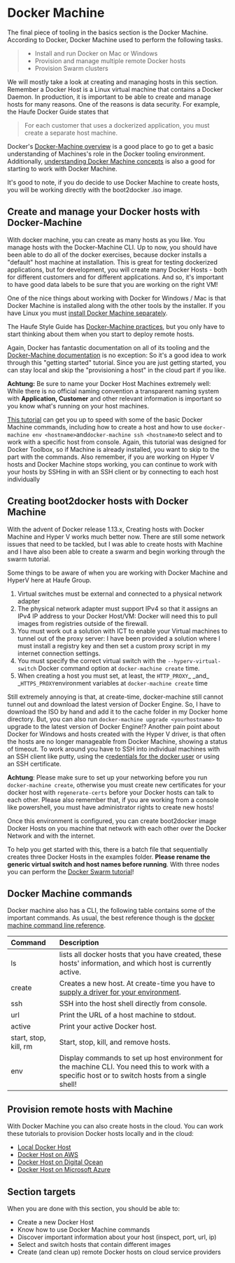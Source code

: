 # Docker Machine

The final piece of tooling in the basics section is the Docker Machine. According to Docker, Docker Machine used to perform the following tasks.

> * Install and run Docker on Mac or Windows
> * Provision and manage multiple remote Docker hosts
> * Provision Swarm clusters

We will mostly take a look at creating and managing hosts in this section. Remember a Docker Host is a Linux virtual machine that contains a Docker Daemon. In production, it is important to be able to create and manage hosts for many reasons. One of the reasons is data security. For example, the Haufe Docker Guide states that

> For each customer that uses a dockerized application, you must create a separate host machine.

Docker's [Docker-Machine overview](https://docs.docker.com/machine/overview/) is a good place to go to get a basic understanding of Machines's role in the Docker tooling environment. Additionally, [understanding Docker Machine concepts](https://docs.docker.com/machine/concepts/) is also a good for starting to work with Docker Machine.

It's good to note, if you do decide to use Docker Machine to create hosts, you will be working directly with the boot2docker .iso image.

## Create and manage your Docker hosts with Docker-Machine

With docker machine, you can create as many hosts as you like. You manage hosts with the Docker-Machine CLI. Up to now, you should have been able to do all of the docker exercises, because docker installs a "default" host machine at installation. This is great for testing dockerized applications, but for development, you will create many Docker Hosts - both for different customers and for different applications. And so, it's important to have good data labels to be sure that you are working on the right VM!

One of the nice things about working with Docker for Windows / Mac is that Docker Machine is installed along with the other tools by the installer. If you have Linux you must [install Docker Machine separately](https://docs.docker.com/machine/install-machine/).

The Haufe Style Guide has [Docker-Machine practices](https://github.com/Haufe-Lexware/docker-style-guide/blob/master/DockerMachine.md), but you only have to start thinking about them when you start to deploy remote hosts.

Again, Docker has fantastic documentation on all of its tooling and the [Docker-Machine documentation](https://docs.docker.com/machine/get-started/) is no exception: So it's a good idea to work through this "getting started" tutorial. Since you are just getting started, you can stay local and skip the "provisioning a host" in the cloud part if you like.

**Achtung:** Be sure to name your Docker Host Machines extremely well: While there is no official naming convention a transparent naming system with **Application, Customer** and other relevant information is important so you know what's running on your host machines.

[This tutorial](https://rominirani.com/docker-toolbox-setup-windows-4d65c3f691eb#.694oqa466) can get you up to speed with some of the basic Docker Machine commands, including how to create a host and how to use `docker-machine env <hostname>`and`docker-machine ssh <hostname>`to select and to work with a specific host from console. Again, this tutorial was designed for Docker Toolbox, so if Machine is already installed, you want to skip to the part with the commands. Also remember, if you are working on Hyper V hosts and Docker Machine stops working, you can continue to work with your hosts by SSHing in with an SSH client or by connecting to each host individually

## Creating boot2docker hosts with Docker Machine

With the advent of Docker release 1.13.x, Creating hosts with Docker Machine and Hyper V works much better now. There are still some network issues that need to be tackled, but I was able to create hosts with Machine and I have also been able to create a swarm and begin working through the swarm tutorial.

Some things to be aware of when you are working with Docker Machine and HyperV here at Haufe Group.

1. Virtual switches must be external and connected to a physical network adapter
2. The physical network adapter must support IPv4 so that it assigns an IPv4 IP address to your Docker Host/VM: Docker will need this to pull images from registries outside of the firewall.
3. You must work out a solution with ICT to enable your Virtual machines to tunnel out of the proxy server: I have been provided a solution where I must install a registry key and then set a custom proxy script in my internet connection settings.
4. You must specify the correct virtual switch with the `--hyperv-virtual-switch` Docker command option at `docker-machine create` time.
5. When creating a host you must set, at least, the `HTTP_PROXY`_ \_and_ \_`HTTPS_PROXY`environment variables at `docker-machine create` time

Still extremely annoying is that, at create-time, docker-machine still cannot tunnel out and download the latest version of Docker Engine. So, I have to download the ISO by hand and add it to the cache folder in my Docker home directory. But, you can also run `docker-machine upgrade <yourhostname>` to upgrade to the latest version of Docker Engine!? Another pain point about Docker for Windows and hosts created with the Hyper V driver, is that often the hosts are no longer manageable from Docker Machine, showing a status of timeout. To work around you have to SSH into individual machines with an SSH client like putty, using the c[redentials for the docker user](http://stackoverflow.com/questions/30330442/how-to-ssh-into-docker-machine-virtualbox-instance) or using an SSH certificate.

**Achtung**: Please make sure to set up your networking before you run `docker-machine create`, otherwise you must create new certificates for your docker host with `regenerate-certs` before your Docker hosts can talk to each other. Please also remember that, if you are working from a console like powershell, you must have administrator rights to create new hosts!

Once this environment is configured, you can create boot2docker image Docker Hosts on you machine that network with each other over the Docker Network and with the internet.

To help you get started with this, there is a batch file that sequentially creates three Docker Hosts in the examples folder. **Please rename the generic virtual switch and host names before running**. With three nodes you can perform the [Docker Swarm tutorial](https://docs.docker.com/engine/swarm/swarm-tutorial/)!

## Docker Machine commands

Docker machine also has a CLI, the following table contains some of the important commands. As usual, the best reference though is the [docker machine command line reference](https://docs.docker.com/machine/reference/).

| Command | Description |
| :--- | :--- |
| ls | lists all docker hosts that you have created, these hosts' information, and which host is currently active. |
| create | Creates a new host. At create-time you have to [supply a driver for your environment](https://docs.docker.com/machine/drivers/). |
| ssh | SSH into the host shell directly from console. |
| url | Print the URL of a host machine to stdout. |
| active | Print your active Docker host. |
| start, stop, kill, rm | Start, stop, kill, and remove hosts. |
| env | Display commands to set up host environment for the machine CLI. You need this to work with a specific host or to switch hosts from a single shell! |

## Provision remote hosts with Machine

With Docker Machine you can also create hosts in the cloud. You can work these tutorials to provision Docker hosts locally and in the cloud:

* [Local Docker Host](https://docs.docker.com/machine/get-started/)
* [Docker Host on AWS](https://docs.docker.com/machine/examples/aws/)
* [Docker Host on Digital Ocean](https://docs.docker.com/machine/examples/ocean/)
* [Docker Host on Microsoft Azure](https://docs.microsoft.com/en-us/azure/vs-azure-tools-docker-machine-azure-config)

## Section targets

When you are done with this section, you should be able to:

* Create a new Docker Host 
* Know how to use Docker Machine commands
* Discover important information about your host \(inspect, port, url, ip\)
* Select and switch hosts that contain different images
* Create \(and clean up\) remote Docker hosts on cloud service providers

                                                                                                                                                                                                                                                                                                                                                                                                                                                                                                                                                                                                                                                                                                                                                                                                                                                                                                                                                                                                                                                                                                                                                                                                                                                                                                                                                                                                                                                                                                                                                                                                                                                                                                                                                                                                                                                                                                                                                                                                                                                                                                                                                                                                                                                                                                                                                                                                                                                                                                                                                                                                                                                                                                                                                                                                                                                                                                                                                                                                                                                                                                                                                                                                   

